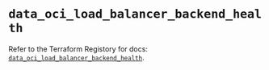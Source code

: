 # `data_oci_load_balancer_backend_health`

Refer to the Terraform Registory for docs: [`data_oci_load_balancer_backend_health`](https://registry.terraform.io/providers/oracle/oci/6.18.0/docs/data-sources/load_balancer_backend_health).
